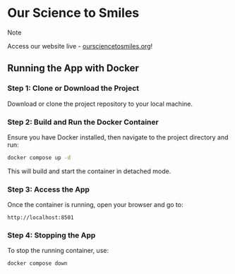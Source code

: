 # Our Science to Smiles

> [!NOTE]  
> Access our website live - [oursciencetosmiles.org](oursciencetosmiles.org)!

## Running the App with Docker

### Step 1: Clone or Download the Project
Download or clone the project repository to your local machine.

### Step 2: Build and Run the Docker Container
Ensure you have Docker installed, then navigate to the project directory and run:

```bash
docker compose up -d
```

This will build and start the container in detached mode.

### Step 3: Access the App
Once the container is running, open your browser and go to:

```
http://localhost:8501
```

### Step 4: Stopping the App
To stop the running container, use:

```bash
docker compose down
```
